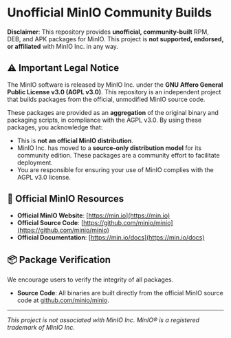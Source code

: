 # Unofficial MinIO Community Builds

**Disclaimer**: This repository provides **unofficial, community-built** RPM, DEB, and APK packages for MinIO. This project is **not supported, endorsed, or affiliated** with MinIO Inc. in any way.

## ⚠️ Important Legal Notice

The MinIO software is released by MinIO Inc. under the **GNU Affero General Public License v3.0 (AGPL v3.0)**. This repository is an independent project that builds packages from the official, unmodified MinIO source code.

These packages are provided as an **aggregation** of the original binary and packaging scripts, in compliance with the AGPL v3.0. By using these packages, you acknowledge that:
*   This is **not an official MinIO distribution**.
*   MinIO Inc. has moved to a **source-only distribution model** for its community edition. These packages are a community effort to facilitate deployment.
*   You are responsible for ensuring your use of MinIO complies with the AGPL v3.0 license.

## 🔗 Official MinIO Resources

*   **Official MinIO Website**: [https://min.io](https://min.io)
*   **Official Source Code**: [https://github.com/minio/minio](https://github.com/minio/minio)
*   **Official Documentation**: [https://min.io/docs](https://min.io/docs)

## 📦 Package Verification

We encourage users to verify the integrity of all packages.
*   **Source Code**: All binaries are built directly from the official MinIO source code at [github.com/minio/minio](https://github.com/minio/minio).


---

*This project is not associated with MinIO Inc. MinIO® is a registered trademark of MinIO Inc.*

